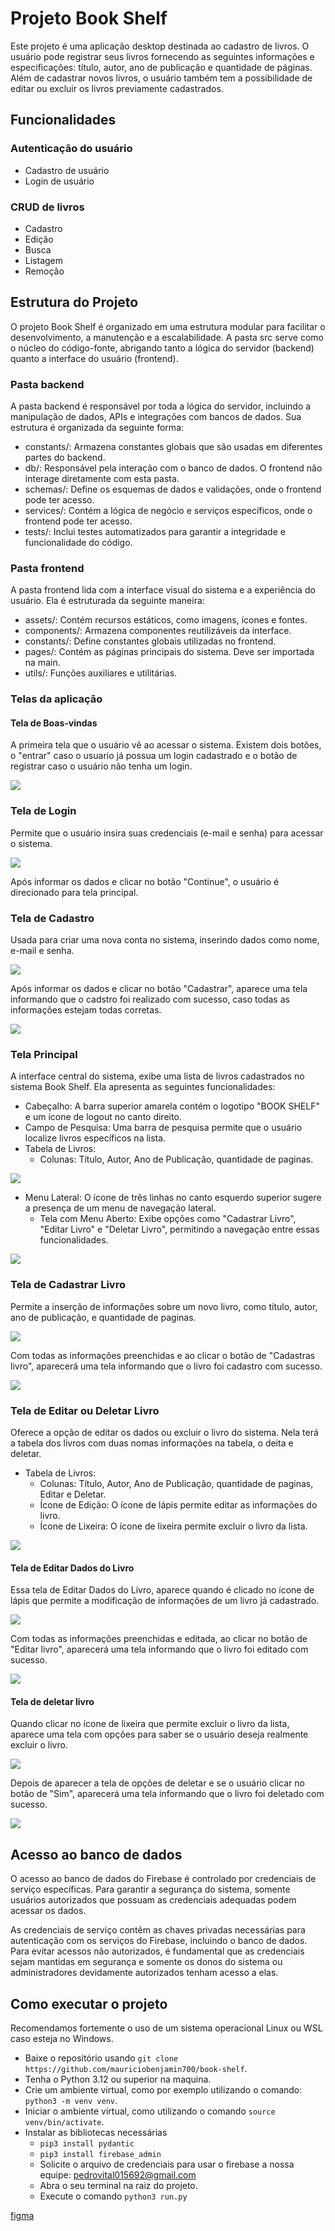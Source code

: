 # Projeto Book Shelf

Este projeto é uma aplicação desktop destinada ao cadastro de livros. O usuário pode registrar seus livros fornecendo as seguintes informações e especificações: título, autor, ano de publicação e quantidade de páginas. Além de cadastrar novos livros, o usuário também tem a possibilidade de editar ou excluir os livros previamente cadastrados.

## Funcionalidades

### Autenticação do usuário

- Cadastro de usuário
- Login de usuário

### CRUD de livros

- Cadastro
- Edição
- Busca
- Listagem
- Remoção

## Estrutura do Projeto

O projeto Book Shelf é organizado em uma estrutura modular para facilitar o desenvolvimento, a manutenção e a escalabilidade. A pasta src serve como o núcleo do código-fonte, abrigando tanto a lógica do servidor (backend) quanto a interface do usuário (frontend).

### Pasta backend

A pasta backend é responsável por toda a lógica do servidor, incluindo a manipulação de dados, APIs e integrações com bancos de dados. Sua estrutura é organizada da seguinte forma:

- constants/: Armazena constantes globais que são usadas em diferentes partes do backend.
- db/: Responsável pela interação com o banco de dados. O frontend não interage diretamente com esta pasta.
- schemas/: Define os esquemas de dados e validações, onde o frontend pode ter acesso.
- services/: Contém a lógica de negócio e serviços específicos, onde o frontend pode ter acesso.
- tests/: Inclui testes automatizados para garantir a integridade e funcionalidade do código.

### Pasta frontend

A pasta frontend lida com a interface visual do sistema e a experiência do usuário. Ela é estruturada da seguinte maneira:

- assets/: Contém recursos estáticos, como imagens, ícones e fontes.
- components/: Armazena componentes reutilizáveis da interface.
- constants/: Define constantes globais utilizadas no frontend.
- pages/: Contém as páginas principais do sistema. Deve ser importada na main.
- utils/: Funções auxiliares e utilitárias.

### Telas da aplicação

#### Tela de Boas-vindas

A primeira tela que o usuário vê ao acessar o sistema. Existem dois botões, o "entrar" caso o usuario já possua um login cadastrado e o botão de registrar caso o usuário não tenha um login.

![](./docs/images/Tela%20de%20boas-vindas%20-%20Desktop.png)

### Tela de Login

Permite que o usuário insira suas credenciais (e-mail e senha) para acessar o sistema.

![](./docs/images/Tela%20de%20login%20-%20Desktop.png)

Após informar os dados e clicar no botão "Continue", o usuário é direcionado para tela principal.

### Tela de Cadastro

Usada para criar uma nova conta no sistema, inserindo dados como nome, e-mail e senha.

![](./docs/images/Tela%20de%20Cadastro%20-%20Desktop.png)

Após informar os dados e clicar no botão "Cadastrar", aparece uma tela informando que o cadstro foi realizado com sucesso, caso todas as informações estejam todas corretas.

![](./docs/images/Cadastro%20realizado.png)

### Tela Principal

A interface central do sistema, exibe uma lista de livros cadastrados no sistema Book Shelf. Ela apresenta as seguintes funcionalidades:

- Cabeçalho: A barra superior amarela contém o logotipo "BOOK SHELF" e um ícone de logout no canto direito.
- Campo de Pesquisa: Uma barra de pesquisa permite que o usuário localize livros específicos na lista.
- Tabela de Livros:
  - Colunas: Título, Autor, Ano de Publicação, quantidade de paginas.

![](./docs/images/Tela%20Inicial%20-%20Desktop.png)

- Menu Lateral: O ícone de três linhas no canto esquerdo superior sugere a presença de um menu de navegação lateral. 
  - Tela com Menu Aberto: Exibe opções como "Cadastrar Livro", "Editar Livro" e "Deletar Livro", permitindo a navegação entre essas funcionalidades.
  
![](./docs/images/tela%20com%20menu.png)

### Tela de Cadastrar Livro

Permite a inserção de informações sobre um novo livro, como título, autor, ano de publicação, e quantidade de paginas.

![](./docs/images/Tela%20de%20Cadastrar%20livro%20-%20Desktop.png)

Com todas as informações preenchidas e ao clicar o botão de "Cadastras livro", aparecerá uma tela informando que o livro foi cadastro com sucesso.

![](./docs/images/Livro%20cadastrado.png)

### Tela de Editar ou Deletar Livro

Oferece a opção de editar os dados ou excluir o livro do sistema. Nela terá a tabela dos livros com duas nomas informações na tabela, o deita e deletar.

- Tabela de Livros:
  - Colunas: Título, Autor, Ano de Publicação, quantidade de paginas, Editar e Deletar.
  - Ícone de Edição: O ícone de lápis permite editar as informações do livro.
  - Ícone de Lixeira: O ícone de lixeira permite excluir o livro da lista.

![](./docs/images/Tela%20Editar%20e%20Deletar%20-%20Desktop.png)

#### Tela de Editar Dados do Livro

Essa tela de Editar Dados do Livro, aparece quando é clicado no ícone de lápis que permite a modificação de informações de um livro já cadastrado.

![](./docs/images/Tela%20de%20Editar%20-%20Desktop.png)

Com todas as informações preenchidas e editada, ao clicar no botão de "Editar livro", aparecerá uma tela informando que o livro foi editado com sucesso.

![](./docs/images/Livro%20editado.png)

#### Tela de deletar livro

Quando clicar no ícone de lixeira que permite excluir o livro da lista, aparece uma tela com opções para saber se o usuário deseja realmente excluir o livro.

![](./docs/images/Deletar.png)

Depois de aparecer a tela de opções de deletar e se o usuário clicar no botão de "Sim", aparecerá uma tela informando que o livro foi deletado com sucesso.

![](./docs/images/Livro%20Deletado.png)

## Acesso ao banco de dados

O acesso ao banco de dados do Firebase é controlado por credenciais de serviço específicas. Para garantir a segurança do sistema, somente usuários autorizados que possuam as credenciais adequadas podem acessar os dados.

As credenciais de serviço contêm as chaves privadas necessárias para autenticação com os serviços do Firebase, incluindo o banco de dados. Para evitar acessos não autorizados, é fundamental que as credenciais sejam mantidas em segurança e somente os donos do sistema ou administradores devidamente autorizados tenham acesso a elas.

## Como executar o projeto

Recomendamos fortemente o uso de um sistema operacional Linux ou WSL caso esteja no Windows.

- Baixe o repositório usando `git clone https://github.com/mauriciobenjamin700/book-shelf`.
- Tenha o Python 3.12 ou superior na maquina.
- Crie um ambiente virtual, como por exemplo utilizando o comando: `python3 -m venv venv`.
- Iniciar o ambiente virtual, como utilizando o comando `source venv/bin/activate`.
- Instalar as bibliotecas necessárias
    - `pip3 install pydantic`
    - `pip3 install firebase_admin`
    - Solicite o arquivo de credenciais para usar o firebase a nossa equipe: pedrovital015692@gmail.com
    - Abra o seu terminal na raiz do projeto.
    - Execute o comando `python3 run.py`

[figma](https://www.figma.com/design/xrLJrHbZujpruzcU3WVu6Q/Biblioteca-de-livro?node-id=0-1&t=uGWfxSLcHEIC9Gh8-1)
